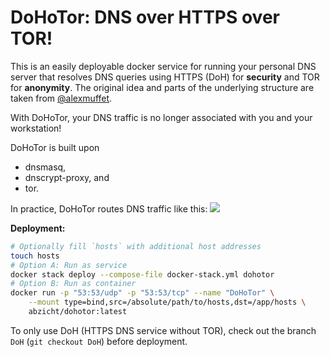 # DoHoTor: DNS over HTTPS over TOR!

This is an easily deployable docker service for running your personal DNS
server that resolves DNS queries using HTTPS (DoH) for __security__ and TOR for
__anonymity__. The original idea and parts of the underlying structure are taken from [@alexmuffet](https://github.com/alecmuffett/dohot).

With DoHoTor, your DNS traffic is no longer associated with you and your workstation!

DoHoTor is built upon

* dnsmasq,
* dnscrypt-proxy, and
* tor.

In practice, DoHoTor routes DNS traffic like this:
[![](https://mermaid.ink/img/eyJjb2RlIjoiZ3JhcGggTFJcbiAgICBcbiAgICBzdWJncmFwaCBEb0hvVG9yXG4gICAgICAgIEIoRE5TTUFTUTxicj5QdWJsaWMgLyA1MylcbiAgICAgICAgQiAtLT4gQjEoSG9zdHMgZmlsZSlcbiAgICBzdWJncmFwaCBUb3IgUHJveHlcbiAgICAgICAgQyhETlNDcnlwdDxicj4xMjcuMC4wLjE6NTMwMClcbiAgICBlbmRcbiAgICBlbmRcbiAgICBBKFlvdSkgLS0-fEROUyBQYWNrZXR8IEJcbiAgICBCIC0tPiBDXG4gICAgQy0tPiBEXG4gICAgc3ViZ3JhcGggIFRPUlxuICAgIEQoRW50cnkgTm9kZSlcbiAgICBEMihOb2RlKVxuICAgIEQzKEV4aXQgTm9kZSlcbiAgICBEIC0tPiBEMlxuICAgIEQyIC0tPiBEM1xuICAgIGVuZFxuICAgIEQzIC0tPiBFKEROUyBTZXJ2ZXIpIiwibWVybWFpZCI6eyJ0aGVtZSI6ImRlZmF1bHQifSwidXBkYXRlRWRpdG9yIjpmYWxzZSwiYXV0b1N5bmMiOnRydWUsInVwZGF0ZURpYWdyYW0iOmZhbHNlfQ)](https://mermaid-js.github.io/mermaid-live-editor/edit/##eyJjb2RlIjoiZ3JhcGggTFJcbiAgICBcbiAgICBzdWJncmFwaCBEb0hvVG9yXG4gICAgICAgIEIoRE5TTUFTUTxicj5QdWJsaWMgLyA1MylcbiAgICAgICAgQiAtLT4gQjEoSG9zdHMgZmlsZSlcbiAgICBzdWJncmFwaCBUb3IgUHJveHlcbiAgICAgICAgQyhETlNDcnlwdDxicj4xMjcuMC4wLjE6NTMwMClcbiAgICBlbmRcbiAgICBlbmRcbiAgICBBKFlvdSkgLS0-fEROUyBQYWNrZXR8IEJcbiAgICBCIC0tPiBDXG4gICAgQy0tPiBEXG4gICAgc3ViZ3JhcGggIFRPUlxuICAgIEQoRW50cnkgTm9kZSlcbiAgICBEMihOb2RlKVxuICAgIEQzKEV4aXQgTm9kZSlcbiAgICBEIC0tPiBEMlxuICAgIEQyIC0tPiBEM1xuICAgIGVuZFxuICAgIEQzIC0tPiBFKEROUyBTZXJ2ZSkiLCJtZXJtYWlkIjoie1xuICBcInRoZW1lXCI6IFwiZGVmYXVsdFwiXG59IiwidXBkYXRlRWRpdG9yIjpmYWxzZSwiYXV0b1N5bmMiOnRydWUsInVwZGF0ZURpYWdyYW0iOmZhbHNlfQ)
<!--mermaid
graph LR
    
    subgraph DoHoTor
        B(DNSMASQ<br>Public / 53)
        B -/-> B1(Hosts file)
    subgraph Tor Proxy
        C(DNSCrypt<br>127.0.0.1:5300)
    end
    end
    A(You) -/->|DNS Packet| B
    B -/-> C
    C-/-> D
    subgraph  TOR
    D(Entry Node)
    D2(Node)
    D3(Exit Node)
    D -/-> D2
    D2 -/-> D3
    end
    D3 -/-> E(DNS Server)
-->

__Deployment:__

```bash
# Optionally fill `hosts` with additional host addresses
touch hosts
# Option A: Run as service
docker stack deploy --compose-file docker-stack.yml dohotor
# Option B: Run as container
docker run -p "53:53/udp" -p "53:53/tcp" --name "DoHoTor" \
	--mount type=bind,src=/absolute/path/to/hosts,dst=/app/hosts \
	abzicht/dohotor:latest
```
To only use DoH (HTTPS DNS service without TOR), check out the branch `DoH` (`git checkout DoH`) before deployment.
